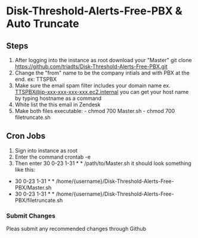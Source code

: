 # Disk-Threshold-Alerts-Free-PBX & Auto Truncate
## Steps
  1. After logging into the instance as root download your "Master" git clone https://github.com/triadts/Disk-Threshold-Alerts-Free-PBX.git
  2. Change the "from" name to be the company intials and with PBX at the end. ex: TTSPBX
  3. Make sure the email spam filter includes your domain name ex. TTSPBX@ip-xxx-xxx-xxx-xxx.ec2.internal you can get your host name by typing hostname as a command
  4. White list the this email in Zendesk
  5. Make both files executable:
    - chmod 700 Master.sh
    - chmod 700 filetruncate.sh

## Cron Jobs
  1. Sign into instance as root
  2. Enter the command crontab -e
  3. Then enter 30 0-23 1-31 * * /path/to/Master.sh it should look something like this: 
  - 30 0-23 1-31 * * /home/{username}/Disk-Threshold-Alerts-Free-PBX/Master.sh
  - 30 0-23 1-31 * * /home/{username}/Disk-Threshold-Alerts-Free-PBX/filetruncate.sh
### Submit Changes
Pleas submit any recommended changes through Github
